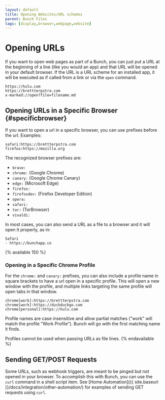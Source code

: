 ```yaml
---
layout: default
title: Opening Websites/URL schemes
parent: Bunch Files
tags: [display,browser,webpage,website]
---
```

# Opening URLs

If you want to open web pages as part of a Bunch, you can just put a URL at the beginning of a line (like you would an app) and that URL will be opened in your default browser. If the URL is a URL scheme for an installed app, it will be executed as if called from a link or via the `open` command.

    https://hulu.com
    https://brettterpstra.com
    x-marked://open?file=filename.md


## Opening URLs in a Specific Browser {#specificbrowser}

If you want to open a url in a specific browser, you can use prefixes before the url. Examples:

    safari:​https://brettterpstra.com
    firefox:​https://mozilla.org

The recognized browser prefixes are:

- `brave:`
- `chrome:` (Google Chrome)
- `canary:` (Google Chrome Canary)
- `edge:` (Microsoft Edge)
- `firefox:`
- `firefoxdev:` (Firefox Developer Edition)
- `opera:`
- `safari:`
- `tor:` (TorBrowser)
- `vivaldi:`

In most cases, you can also send a URL as a file to a browser and it will open it properly, as in:

```bunch
Safari
- https://bunchapp.co
```

{% available 150 %}
### Opening in a Specific Chrome Profile

For the `chrome:` and `canary:` prefixes, you can also include a profile name in square brackets to have a url open in a specific profile. This will open a new window with the profile, and multiple links targeting the same profile will open tabs in that window.

```bunch
chrome[work]:https://brettterpstra.com
chrome[work]:https://duckduckgo.com
chrome[personal]:https://hulu.com
```

Profile names are case insensitive and allow partial matches ("work" will match the profile "Work Profile"). Bunch will go with the first matching name it finds.

Profiles cannot be used when passing URLs as file lines.
{% endavailable %}

## Sending GET/POST Requests

Some URLs, such as webhook triggers, are meant to be pinged but not opened in your browser. To accomplish this with Bunch, you can use the `curl` command in a shell script item. See [Home Automation]({{ site.baseurl }}/docs/integration/other-automation/) for examples of sending GET requests using `curl`.
